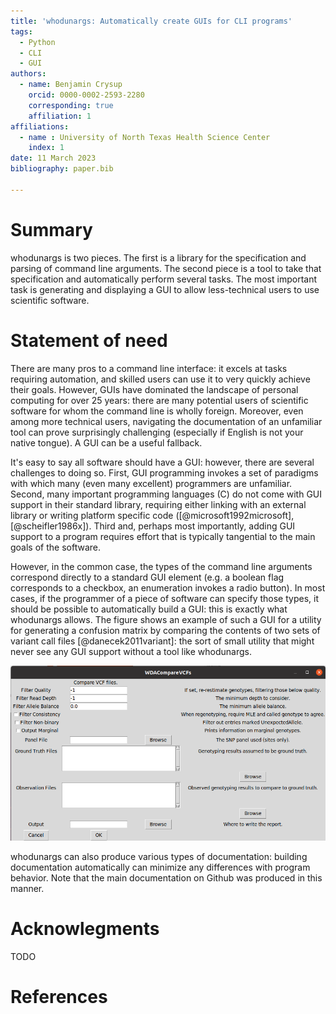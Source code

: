 ```yaml
---
title: 'whodunargs: Automatically create GUIs for CLI programs'
tags:
  - Python
  - CLI
  - GUI
authors:
  - name: Benjamin Crysup
    orcid: 0000-0002-2593-2280
	corresponding: true
    affiliation: 1
affiliations:
  - name : University of North Texas Health Science Center
    index: 1
date: 11 March 2023
bibliography: paper.bib

---
```


# Summary

whodunargs is two pieces.
The first is a library for the specification and parsing of command line arguments.
The second piece is a tool to take that specification and automatically perform several tasks.
The most important task is generating and displaying a GUI to allow less-technical users to use scientific software.

# Statement of need

There are many pros to a command line interface: it excels at tasks requiring automation, and skilled users can use it to very quickly achieve their goals.
However, GUIs have dominated the landscape of personal computing for over 25 years: there are many potential users of scientific software for whom the command line is wholly foreign.
Moreover, even among more technical users, navigating the documentation of an unfamiliar tool can prove surprisingly challenging (especially if English is not your native tongue).
A GUI can be a useful fallback.

It's easy to say all software should have a GUI: however, there are several challenges to doing so.
First, GUI programming invokes a set of paradigms with which many (even many excellent) programmers are unfamiliar.
Second, many important programming languages (C) do not come with GUI support in their standard library, requiring either linking with an external library or writing platform specific code ([@microsoft1992microsoft],[@scheifler1986x]).
Third and, perhaps most importantly, adding GUI support to a program requires effort that is typically tangential to the main goals of the software.

However, in the common case, the types of the command line arguments correspond directly to a standard GUI element (e.g. a boolean flag corresponds to a checkbox, an enumeration invokes a radio button).
In most cases, if the programmer of a piece of software can specify those types, it should be possible to automatically build a GUI: this is exactly what whodunargs allows.
The figure shows an example of such a GUI for a utility for generating a confusion matrix by comparing the contents of two sets of variant call files [@danecek2011variant]: the sort of small utility that might never see any GUI support without a tool like whodunargs.

![An example GUI generated using whodunargs.](guiex.png)

whodunargs can also produce various types of documentation: building documentation automatically can minimize any differences with program behavior.
Note that the main documentation on Github was produced in this manner.

# Acknowlegments

TODO

# References

